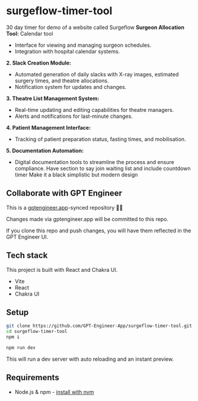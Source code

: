# surgeflow-timer-tool

30 day timer for demo of a website called Surgeflow
**Surgeon Allocation Tool:**
Calendar tool 
- Interface for viewing and managing surgeon schedules.
- Integration with hospital calendar systems.

**2. Slack Creation Module:**

- Automated generation of daily slacks with X-ray images, estimated surgery times, and theatre allocations.
- Notification system for updates and changes.

**3. Theatre List Management System:**

- Real-time updating and editing capabilities for theatre managers.
- Alerts and notifications for last-minute changes.

**4. Patient Management Interface:**

- Tracking of patient preparation status, fasting times, and mobilisation.

**5. Documentation Automation:**

- Digital documentation tools to streamline the process and ensure compliance.
Have section to say join waiting list and include countdown timer 
Make it a black simplistic but modern design 

## Collaborate with GPT Engineer

This is a [gptengineer.app](https://gptengineer.app)-synced repository 🌟🤖

Changes made via gptengineer.app will be committed to this repo.

If you clone this repo and push changes, you will have them reflected in the GPT Engineer UI.

## Tech stack

This project is built with React and Chakra UI.

- Vite
- React
- Chakra UI

## Setup

```sh
git clone https://github.com/GPT-Engineer-App/surgeflow-timer-tool.git
cd surgeflow-timer-tool
npm i
```

```sh
npm run dev
```

This will run a dev server with auto reloading and an instant preview.

## Requirements

- Node.js & npm - [install with nvm](https://github.com/nvm-sh/nvm#installing-and-updating)
